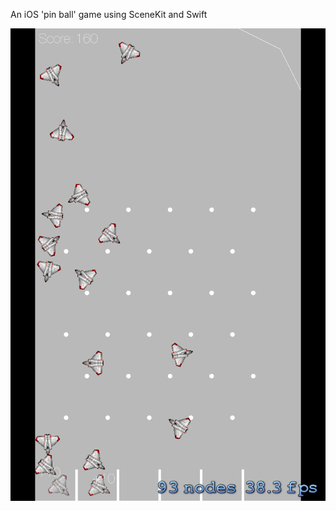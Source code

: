 An iOS 'pin ball' game using SceneKit and Swift

![](https://github.com/neoalienson/pachinko/blob/master/screenshot.png)

